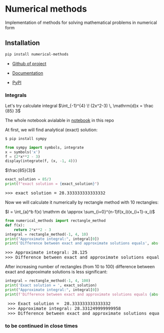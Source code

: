 <!-- #region -->
# Numerical methods
Implementation of methods for solving mathematical problems in numerical form

## Installation
```bash
pip install numerical-methods
```
- [Github of project](https://github.com/dimka-lab/numerical_methods) 

- [Documentation]()

- [PyPI](https://pypi.org/project/numerical-methods/)

### Integrals
Let's try calculate integral $\int_{-1}^{4} \! (2x^2-3) \, \mathrm{d}x = \frac {85} 3$

The whole notebook avialable in [notebook](https://github.com/dimka-lab/numerical_methods/blob/main/examples_numerical_methods.ipynb) in this repo

At first, we will find analytical (exact) solution:
```bash
$ pip install sympy
```
```python 
from sympy import symbols, integrate
x = symbols('x')
f = (2*x**2 - 3)
display(integrate(f, (x, -1, 4)))
```
$\frac{85}{3}$
```python
exact_solution = 85/3
print(f"exact solution = {exact_solution}")
```
<pre>
>>> exact solution = 28.333333333333332
</pre>

Now we will calculate it numerically by rectangle method with 10 rectangles:

$I = \int_{a}^b f(x) \mathrm dx \approx \sum_{i=0}^{n-1}f(x_i)(x_{i+1}-x_i)$
```python
from numerical_methods import rectangle_method
def f(x):
    return 2*x**2 - 3
integral = rectangle_method(-1, 4, 10)
print("Approximate integral:", integral[0])
print('Difference between exact and approximate solutions equals', abs(exact_solution - integral[0]))
```
<pre >>>> Approximate integral: 28.125
>>> Difference between exact and approximate solutions equals 0.20833333333333215 </pre>
After increasing number of rectangles (from 10 to 100) difference between exact and approximate solutions is less significant:
```python
integral = rectangle_method(-1, 4, 100)
print('Exact solution = ', exact_solution)
print("Approximate integral:", integral[0])
print(f'Difference between exact and approximate solutions equals {abs(exact_solution - integral[0]):.15f}')
```
<pre > >>> Exact solution =  28.333333333333332
 >>> Approximate integral: 28.331249999999958
 >>> Difference between exact and approximate solutions equals 0.002083333333374
</pre>

### to be continued in close times
<!-- #endregion -->
